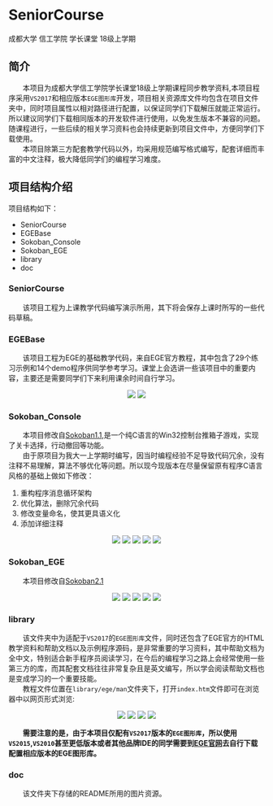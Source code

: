 # SeniorCourse
成都大学 信工学院 学长课堂 18级上学期

## 简介
&emsp;&emsp;本项目为成都大学信工学院学长课堂18级上学期课程同步教学资料,本项目程序采用`VS2017`和相应版本`EGE图形库`开发，项目相关资源库文件均包含在项目文件夹中，同时项目属性以相对路径进行配置，以保证同学们下载解压就能正常运行。所以建议同学们下载相同版本的开发软件进行使用，以免发生版本不兼容的问题。随课程进行，一些后续的相关学习资料也会持续更新到项目文件中，方便同学们下载使用。<br>
&emsp;&emsp;本项目除第三方配套教学代码以外，均采用规范编写格式编写，配套详细而丰富的中文注释，极大降低同学们的编程学习难度。<br>
## 项目结构介绍
项目结构如下：<br>
* SeniorCourse
* EGEBase
* Sokoban_Console
* Sokoban_EGE
* library
* doc
### SeniorCourse
&emsp;&emsp;该项目工程为上课教学代码编写演示所用，其下将会保存上课时所写的一些代码草稿。
### EGEBase
&emsp;&emsp;该项目工程为EGE的基础教学代码，来自EGE官方教程，其中包含了29个练习示例和14个demo程序供同学参考学习。课堂上会选讲一些该项目中的重要内容，主要还是需要同学们下来利用课余时间自行学习。

<div align=center>
  <img src="https://github.com/SiriYXR/SeniorCourse/tree/master/doc/img/egebase/1.png"/>
  <img src="https://github.com/SiriYXR/SeniorCourse/tree/master/doc/img/egebase/2.png"/>
</div>

### Sokoban_Console
&emsp;&emsp;本项目修改自[Sokoban1.1](https://github.com/SiriYXR/Sokoban1.1),是一个纯C语言的Win32控制台推箱子游戏，实现了关卡选择，行动撤回等功能。<br>
&emsp;&emsp;由于原项目为我大一上学期时编写，因当时编程经验不足导致代码冗余，没有注释不易理解，算法不够优化等问题。所以现今现版本在尽量保留原有程序C语言风格的基础上做如下修改：
1. 重构程序消息循环架构
2. 优化算法，删除冗余代码
3. 修改变量命名，使其更具语义化
4. 添加详细注释

<div align=center>
  <img src="https://github.com/SiriYXR/SeniorCourse/blob/master/doc/img/sokoban_console/1.png"/>
  <img src="https://github.com/SiriYXR/SeniorCourse/blob/master/doc/img/sokoban_console/2.png"/>
  <img src="https://github.com/SiriYXR/SeniorCourse/blob/master/doc/img/sokoban_console/3.png"/>
  <img src="https://github.com/SiriYXR/SeniorCourse/blob/master/doc/img/sokoban_console/4.png"/>
  <img src="https://github.com/SiriYXR/SeniorCourse/blob/master/doc/img/sokoban_console/5.png"/>
</div>

### Sokoban_EGE
&emsp;&emsp;本项目修改自[Sokoban2.1](https://github.com/SiriYXR/Sokoban2.1)

<div align=center>
  <img src="https://github.com/SiriYXR/SeniorCourse/blob/master/doc/img/sokoban_ege/1.png"/>
  <img src="https://github.com/SiriYXR/SeniorCourse/blob/master/doc/img/sokoban_ege/2.png"/>
  <img src="https://github.com/SiriYXR/SeniorCourse/blob/master/doc/img/sokoban_ege/3.png"/>
  <img src="https://github.com/SiriYXR/SeniorCourse/blob/master/doc/img/sokoban_ege/4.png"/>
  <img src="https://github.com/SiriYXR/SeniorCourse/blob/master/doc/img/sokoban_ege/5.png"/>
</div>

### library
&emsp;&emsp;该文件夹中为适配于`VS2017`的`EGE图形库`文件，同时还包含了EGE官方的HTML教学资料和帮助文档以及示例程序源码，是非常重要的学习资料，其中帮助文档为全中文，特别适合新手程序员阅读学习，在今后的编程学习之路上会经常使用一些第三方的库，而其配套文档往往非常复杂且是英文编写，所以学会阅读帮助文档也是变成学习的一个重要技能。<br>
&emsp;&emsp;教程文件位置在`library/ege/man`文件夹下，打开`index.htm`文件即可在浏览器中以网页形式浏览:<br>

<div align=center>
  <img src="https://github.com/SiriYXR/SeniorCourse/blob/master/doc/img/ege/ege_index.png"/>
  <img src="https://github.com/SiriYXR/SeniorCourse/blob/master/doc/img/ege/ege_test.png"/>
  <img src="https://github.com/SiriYXR/SeniorCourse/blob/master/doc/img/ege/ege_help.png"/>
  <img src="https://github.com/SiriYXR/SeniorCourse/blob/master/doc/img/ege/ege_help2.png"/>
</div>

&emsp;&emsp;**需要注意的是，由于本项目仅配有`VS2017`版本的`EGE图形库`，所以使用`VS2015`,`VS2010`甚至更低版本或者其他品牌IDE的同学需要到[EGE官网](http://xege.org/)去自行下载配置相应版本的EGE图形库。**
### doc
&emsp;&emsp;该文件夹下存储的README所用的图片资源。
